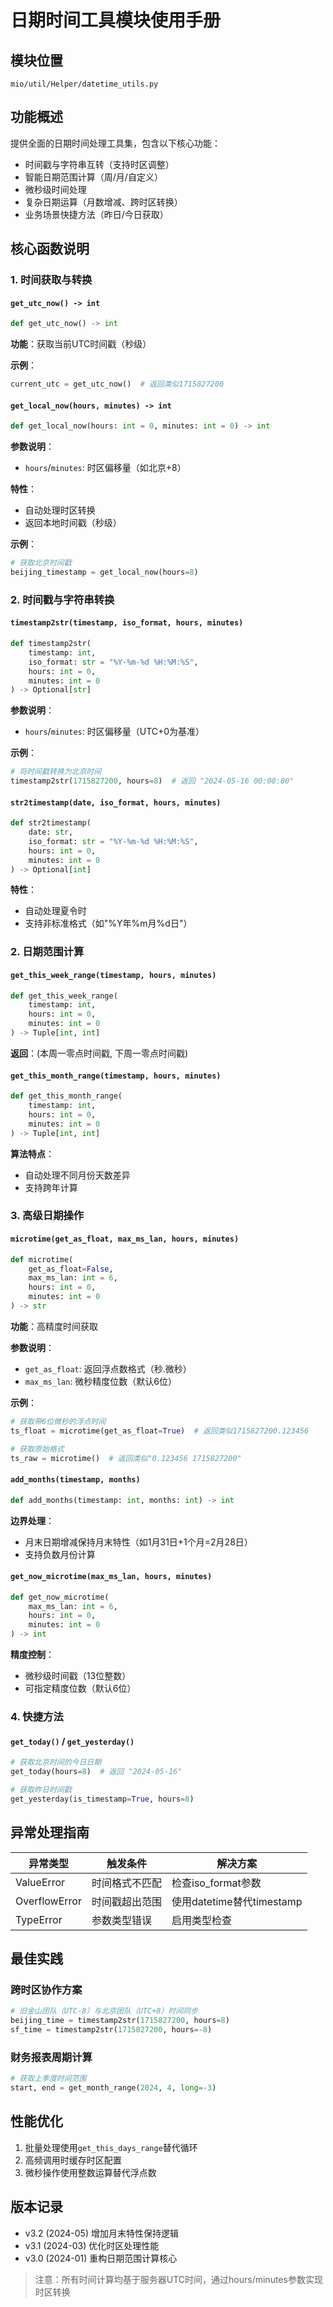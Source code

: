 # 日期时间工具模块使用手册

## 模块位置
`mio/util/Helper/datetime_utils.py`

## 功能概述
提供全面的日期时间处理工具集，包含以下核心功能：
- 时间戳与字符串互转（支持时区调整）
- 智能日期范围计算（周/月/自定义）
- 微秒级时间处理
- 复杂日期运算（月数增减、跨时区转换）
- 业务场景快捷方法（昨日/今日获取）

## 核心函数说明

### 1. 时间获取与转换
#### `get_utc_now() -> int`
```python
def get_utc_now() -> int
```
**功能**：获取当前UTC时间戳（秒级）

**示例**：
```python
current_utc = get_utc_now()  # 返回类似1715827200
```

#### `get_local_now(hours, minutes) -> int`
```python
def get_local_now(hours: int = 0, minutes: int = 0) -> int
```
**参数说明**：
- `hours`/`minutes`: 时区偏移量（如北京+8）

**特性**：
- 自动处理时区转换
- 返回本地时间戳（秒级）

**示例**：
```python
# 获取北京时间戳
beijing_timestamp = get_local_now(hours=8)
```

### 2. 时间戳与字符串转换
#### `timestamp2str(timestamp, iso_format, hours, minutes)`
```python
def timestamp2str(
    timestamp: int, 
    iso_format: str = "%Y-%m-%d %H:%M:%S",
    hours: int = 0,
    minutes: int = 0
) -> Optional[str]
```
**参数说明**：
- `hours`/`minutes`: 时区偏移量（UTC+0为基准）

**示例**：
```python
# 将时间戳转换为北京时间
timestamp2str(1715827200, hours=8)  # 返回 "2024-05-16 00:00:00"
```

#### `str2timestamp(date, iso_format, hours, minutes)`
```python
def str2timestamp(
    date: str,
    iso_format: str = "%Y-%m-%d %H:%M:%S",
    hours: int = 0,
    minutes: int = 0
) -> Optional[int]
```
**特性**：
- 自动处理夏令时
- 支持非标准格式（如"%Y年%m月%d日"）

### 2. 日期范围计算
#### `get_this_week_range(timestamp, hours, minutes)`
```python
def get_this_week_range(
    timestamp: int,
    hours: int = 0,
    minutes: int = 0
) -> Tuple[int, int]
```
**返回**：(本周一零点时间戳, 下周一零点时间戳)

#### `get_this_month_range(timestamp, hours, minutes)`
```python
def get_this_month_range(
    timestamp: int,
    hours: int = 0,
    minutes: int = 0
) -> Tuple[int, int]
```
**算法特点**：
- 自动处理不同月份天数差异
- 支持跨年计算

### 3. 高级日期操作
#### `microtime(get_as_float, max_ms_lan, hours, minutes)`
```python
def microtime(
    get_as_float=False,
    max_ms_lan: int = 6,
    hours: int = 0,
    minutes: int = 0
) -> str
```
**功能**：高精度时间获取

**参数说明**：
- `get_as_float`: 返回浮点数格式（秒.微秒）
- `max_ms_lan`: 微秒精度位数（默认6位）

**示例**：
```python
# 获取带6位微秒的浮点时间
ts_float = microtime(get_as_float=True)  # 返回类似1715827200.123456

# 获取原始格式
ts_raw = microtime()  # 返回类似"0.123456 1715827200"
```

#### `add_months(timestamp, months)`
```python
def add_months(timestamp: int, months: int) -> int
```
**边界处理**：
- 月末日期增减保持月末特性（如1月31日+1个月=2月28日）
- 支持负数月份计算

#### `get_now_microtime(max_ms_lan, hours, minutes)`
```python
def get_now_microtime(
    max_ms_lan: int = 6,
    hours: int = 0,
    minutes: int = 0
) -> int
```
**精度控制**：
- 微秒级时间戳（13位整数）
- 可指定精度位数（默认6位）

### 4. 快捷方法
#### `get_today()` / `get_yesterday()`
```python
# 获取北京时间的今日日期
get_today(hours=8)  # 返回 "2024-05-16"

# 获取昨日时间戳
get_yesterday(is_timestamp=True, hours=8)
```

## 异常处理指南
| 异常类型         | 触发条件                | 解决方案               |
|------------------|-------------------------|-----------------------|
| ValueError       | 时间格式不匹配          | 检查iso_format参数     |
| OverflowError    | 时间戳超出范围          | 使用datetime替代timestamp |
| TypeError        | 参数类型错误            | 启用类型检查           |

## 最佳实践
### 跨时区协作方案
```python
# 旧金山团队（UTC-8）与北京团队（UTC+8）时间同步
beijing_time = timestamp2str(1715827200, hours=8)
sf_time = timestamp2str(1715827200, hours=-8)
```

### 财务报表周期计算
```python
# 获取上季度时间范围
start, end = get_month_range(2024, 4, long=-3)
```

## 性能优化
1. 批量处理使用`get_this_days_range`替代循环
2. 高频调用时缓存时区配置
3. 微秒操作使用整数运算替代浮点数

## 版本记录
- v3.2 (2024-05) 增加月末特性保持逻辑
- v3.1 (2024-03) 优化时区处理性能
- v3.0 (2024-01) 重构日期范围计算核心

> 注意：所有时间计算均基于服务器UTC时间，通过hours/minutes参数实现时区转换